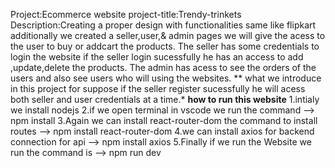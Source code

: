 Project:Ecommerce website
project-title:Trendy-trinkets
Description:Creating a proper design with functionalities same like flipkart additionally we created a seller,user,& admin pages we will give the acess to the user to buy or addcart the products.
The seller has some credentials to login the website if the seller login sucessfully he has an access to add ,update,delete the products.
The admin has acess to see the orders of the users and also see users who will using the websites.
** what we introduce in this project for suppose if the seller register sucessfully he will acess both seller and user credentials at a time.*
**how to run this website**
1.intialy we install nodejs 
2.if we open terminal in vscode we run the command -->   npm install
3.Again we can install react-router-dom the command to install routes --> npm install react-router-dom
4.we can install axios for backend connection for api --> npm install axios
5.Finally if we run the Website we run the command is --> npm run dev
